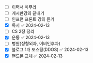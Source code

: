 - [ ] 이력서 마무리
- [ ] 게시판강의 끝내기
- [ ] 인프런 프론트 강의 듣기
- [x] 독서 ✅ 2024-02-13
- [ ] CS 2장 정리
- [x] 운동 ✅ 2024-02-13
- [ ] 병원(정형외과, 이비인후과)
- [x] 블로그 1개 포스팅(DDOS) ✅ 2024-02-13
- [x] 핸드폰 교체 ✅ 2024-02-13